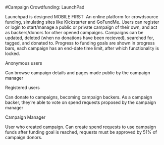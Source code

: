 #Campaign Crowdfunding: LaunchPad 

Launchpad is designed MOBILE FIRST 
​
An online platform for crowdsource funding, simulating sites like Kickstarter and GoFundMe. Users can register or login to start/manage a public or private campaign of their own, and act as backers/donors for other opened campaigns. Campaigns can be updated, deleted (when no donations have been recieved), searched for, tagged, and donated to. Progress to funding goals are shown in progress bars, each campaign has an end-date time limit, after which functionality is locked. 

Anonymous users

Can browse campaign details and pages made public by the campaign manager

Registered users

Can donate to campaigns, becoming campaign backers. As a campaign backer, they’re able to vote on spend requests proposed by the campaign manager

Campaign Manager

User who created campaign. Can create spend requests to use campaign funds after funding goal is reached, requests must be approved by 51% of campaign donors.


